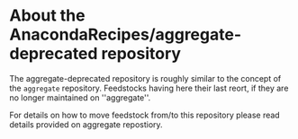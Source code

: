 About the AnacondaRecipes/aggregate-deprecated repository
=========================================================

The aggregate-deprecated repository is roughly similar to the concept of the ``aggregate`` repository.  Feedstocks having here their last reort, if they are no longer maintained on ''aggregate''.

For details on how to move feedstock from/to this repository please read details provided on aggregate repostiory.
